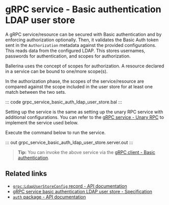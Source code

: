 # gRPC service - Basic authentication LDAP user store

A gRPC service/resource can be secured with Basic authentication and by enforcing authorization optionally. Then, it validates the Basic Auth token sent in the `Authorization` metadata against the provided configurations. This reads data from the configured LDAP. This stores usernames, passwords for authentication, and scopes for authorization.

Ballerina uses the concept of scopes for authorization. A resource declared in a service can be bound to one/more scope(s).

In the authorization phase, the scopes of the service/resource are compared against the scope included in the user store for at least one match between the two sets.

   ::: code grpc_service_basic_auth_ldap_user_store.bal :::

Setting up the service is the same as setting up the unary RPC service with additional configurations. You can refer to the [gRPC service - Unary RPC](/learn/by-example/grpc-service-unary/) to implement the service used below.

Execute the command below to run the service.

   ::: out grpc_service_basic_auth_ldap_user_store.server.out :::

>**Tip:** You can invoke the above service via the [gRPC client - Basic authentication](/learn/by-example/grpc-client-basic-auth).

## Related links
- [`grpc:LdapUserStoreConfig` record - API documentation](https://lib.ballerina.io/ballerina/grpc/latest/records/LdapUserStoreConfig)
- [gRPC service basic authentication LDAP user store - Specification](/spec/grpc/#5112-service---basic-auth---ldap-user-store)
- [`auth` package - API documentation](https://lib.ballerina.io/ballerina/auth/latest/)
